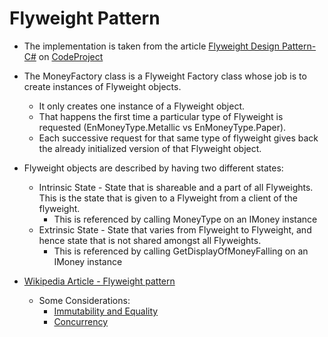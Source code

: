 # Flyweight Pattern

* The implementation is taken from the article [Flyweight Design Pattern- C#](http://www.codeproject.com/Articles/793623/Flyweight-Design-Pattern-Csharp) on [CodeProject](http://www.codeproject.com/)

* The MoneyFactory class is a Flyweight Factory class whose job is to create instances of Flyweight objects. 
  * It only creates one instance of a Flyweight object. 
  * That happens the first time a particular type of Flyweight is requested (EnMoneyType.Metallic vs EnMoneyType.Paper). 
  * Each successive request for that same type of flyweight gives back the already initialized version of that Flyweight object.

* Flyweight objects are described by having two different states:
  * Intrinsic State - State that is shareable and a part of all Flyweights. This is the state that is given to a Flyweight from a client of the flyweight.
    * This is referenced by calling MoneyType on an IMoney instance
  * Extrinsic State - State that varies from Flyweight to Flyweight, and hence state that is not shared amongst all Flyweights.
    * This is referenced by calling GetDisplayOfMoneyFalling on an IMoney instance

* [Wikipedia Article - Flyweight pattern](https://en.wikipedia.org/wiki/Flyweight_pattern)
  * Some Considerations:
    * [Immutability and Equality](https://en.wikipedia.org/wiki/Flyweight_pattern#Immutability_and_equality)
    * [Concurrency](https://en.wikipedia.org/wiki/Flyweight_pattern#Concurrency)
